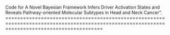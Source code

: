 Code for A Novel Bayesian Framework Infers Driver Activation States and Reveals Pathway-oriented Molecular Subtypes in Head and Neck Cancer”. =============================================================================================================================================
